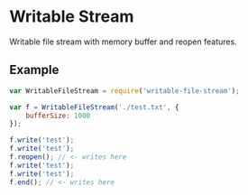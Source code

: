# Writable Stream

Writable file stream with memory buffer and reopen features.

## Example

``` js
var WritableFileStream = require('writable-file-stream');

var f = WritableFileStream('./test.txt', {
	bufferSize: 1000
});

f.write('test');
f.write('test');
f.reopen(); // <- writes here
f.write('test');
f.write('test');
f.end(); // <- writes here

```
